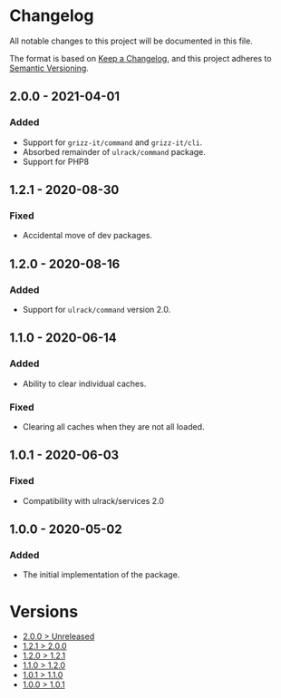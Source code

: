 # Changelog
All notable changes to this project will be documented in this file.

The format is based on [Keep a Changelog](https://keepachangelog.com/en/1.0.0/),
and this project adheres to [Semantic Versioning](https://semver.org/spec/v2.0.0.html).

## 2.0.0 - 2021-04-01
### Added
- Support for `grizz-it/command` and `grizz-it/cli`.
- Absorbed remainder of `ulrack/command` package.
- Support for PHP8

## 1.2.1 - 2020-08-30
### Fixed
- Accidental move of dev packages.

## 1.2.0 - 2020-08-16
### Added
- Support for `ulrack/command` version 2.0.

## 1.1.0 - 2020-06-14
### Added
- Ability to clear individual caches.

### Fixed
- Clearing all caches when they are not all loaded.

## 1.0.1 - 2020-06-03
### Fixed
- Compatibility with ulrack/services 2.0

## 1.0.0 - 2020-05-02

### Added
- The initial implementation of the package.

# Versions
- [2.0.0 > Unreleased](https://github.com/ulrack/cli-application/compare/2.0.0...HEAD)
- [1.2.1 > 2.0.0](https://github.com/ulrack/cli-application/compare/1.2.1...2.0.0)
- [1.2.0 > 1.2.1](https://github.com/ulrack/cli-application/compare/1.2.0...1.2.1)
- [1.1.0 > 1.2.0](https://github.com/ulrack/cli-application/compare/1.1.0...1.2.0)
- [1.0.1 > 1.1.0](https://github.com/ulrack/cli-application/compare/1.0.1...1.1.0)
- [1.0.0 > 1.0.1](https://github.com/ulrack/cli-application/compare/1.0.0...1.0.1)
